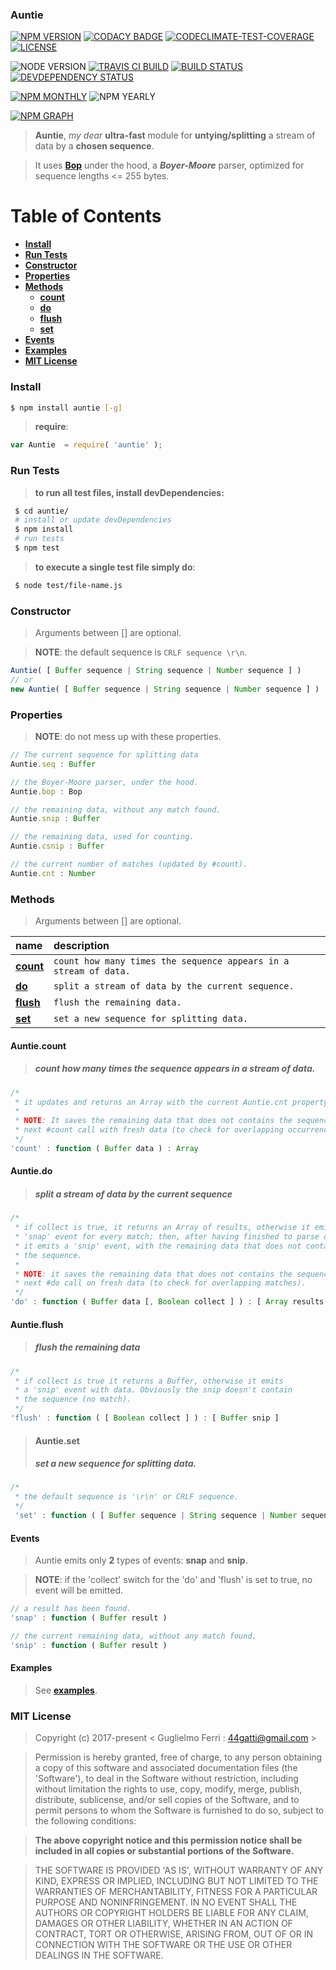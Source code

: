 ### Auntie

[![NPM VERSION](http://img.shields.io/npm/v/auntie.svg?style=flat)](https://www.npmjs.org/package/auntie)
[![CODACY BADGE](https://img.shields.io/codacy/b18ed7d95b0a4707a0ff7b88b30d3def.svg?style=flat)](https://www.codacy.com/public/44gatti/auntie)
[![CODECLIMATE-TEST-COVERAGE](https://img.shields.io/codeclimate/coverage/github/rootslab/auntie.svg?style=flat)](https://codeclimate.com/github/rootslab/auntie)
[![LICENSE](http://img.shields.io/badge/license-MIT-blue.svg?style=flat)](https://github.com/rootslab/auntie#mit-license)

![NODE VERSION](https://img.shields.io/node/v/auntie.svg)
[![TRAVIS CI BUILD](http://img.shields.io/travis/rootslab/auntie.svg?style=flat)](http://travis-ci.org/rootslab/auntie)
[![BUILD STATUS](http://img.shields.io/david/rootslab/auntie.svg?style=flat)](https://david-dm.org/rootslab/auntie)
[![DEVDEPENDENCY STATUS](http://img.shields.io/david/dev/rootslab/auntie.svg?style=flat)](https://david-dm.org/rootslab/auntie#info=devDependencies)

[![NPM MONTHLY](http://img.shields.io/npm/dm/auntie.svg?style=flat)](http://npm-stat.com/charts.html?package=auntie)
![NPM YEARLY](https://img.shields.io/npm/dy/auntie.svg)

[![NPM GRAPH](https://nodei.co/npm/auntie.png?downloads=true&downloadRank=true&stars=true)](https://nodei.co/npm/auntie/)

> __Auntie__, _my dear_ __ultra-fast__ module for __untying/splitting__ a stream of data by a __chosen sequence__.

> It uses __[Bop](https://github.com/rootslab/bop)__ under the hood, a **_Boyer-Moore_** parser,
> optimized for sequence lengths <= 255 bytes.

# Table of Contents

- __[Install](#install)__
- __[Run Tests](#run-tests)__
- __[Constructor](#constructor)__
- __[Properties](#properties)__
- __[Methods](#methods)__
    - __[count](#auntiecount)__
    - __[do](#auntiedo)__
    - __[flush](#auntieflush)__
    - __[set](#auntieset)__    
- __[Events](#events)__
- __[Examples](#examples)__
- __[MIT License](#mit-license)__

### Install

```bash
$ npm install auntie [-g]
```

> __require__:

```javascript
var Auntie  = require( 'auntie' );
```
### Run Tests

> __to run all test files, install devDependencies:__

```bash
 $ cd auntie/
 # install or update devDependencies
 $ npm install 
 # run tests
 $ npm test
```

> __to execute a single test file simply do__:

```bash
 $ node test/file-name.js
```

### Constructor

> Arguments between [] are optional.

> __NOTE__: the default sequence is `CRLF sequence \r\n`.

```javascript
Auntie( [ Buffer sequence | String sequence | Number sequence ] )
// or
new Auntie( [ Buffer sequence | String sequence | Number sequence ] )
```

### Properties

> __NOTE__: do not mess up with these properties.

```javascript
// The current sequence for splitting data
Auntie.seq : Buffer

// the Boyer-Moore parser, under the hood.
Auntie.bop : Bop

// the remaining data, without any match found.
Auntie.snip : Buffer

// the remaining data, used for counting.
Auntie.csnip : Buffer

// the current number of matches (updated by #count).
Auntie.cnt : Number
```

### Methods

> Arguments between [] are optional.

|            name           |                           description                            |
|:--------------------------|:-----------------------------------------------------------------|
| __[count](#auntiecount)__ | `count how many times the sequence appears in a stream of data.` |
| __[do](#auntiedo)__       | `split a stream of data by the current sequence.`                |
| __[flush](#auntieflush)__ | `flush the remaining data.`                                      |
| __[set](#auntieset)__     | `set a new sequence for splitting data.`                         |


#### Auntie.count
> ##### count how many times the sequence appears in a stream of data.
```javascript
/*
 * it updates and returns an Array with the current Auntie.cnt property.
 * 
 * NOTE: It saves the remaining data that does not contains the sequence, for the
 * next #count call with fresh data (to check for overlapping occurrences).
 */
'count' : function ( Buffer data ) : Array
```
#### Auntie.do
> ##### split a stream of data by the current sequence
```javascript
/*
 * if collect is true, it returns an Array of results, otherwise it emits a
 * 'snap' event for every match; then, after having finished to parse data,
 * it emits a 'snip' event, with the remaining data that does not contains 
 * the sequence.
 *
 * NOTE: it saves the remaining data that does not contains the sequence, for the
 * next #do call on fresh data (to check for overlapping matches).
 */
'do' : function ( Buffer data [, Boolean collect ] ) : [ Array results ]
```
#### Auntie.flush
> ##### flush the remaining data
```javascript
/*
 * if collect is true it returns a Buffer, otherwise it emits 
 * a 'snip' event with data. Obviously the snip doesn't contain
 * the sequence (no match).
 */
'flush' : function ( [ Boolean collect ] ) : [ Buffer snip ]
```
> #### Auntie.set
> ##### set a new sequence for splitting data.
```javascript
/*
 * the default sequence is '\r\n' or CRLF sequence.
 */
 'set' : function ( [ Buffer sequence | String sequence | Number sequence ] ) : Auntie
```

#### Events

> Auntie emits only __2__ types of events: __snap__ and __snip__.

> __NOTE__: if the 'collect' switch for the 'do' and 'flush'
> is set to true, no event will be emitted.

```javascript
// a result has been found.
'snap' : function ( Buffer result )
```
```javascript
// the current remaining data, without any match found.
'snip' : function ( Buffer result )
```

#### Examples

> See __[examples](example/)__.

### MIT License

> Copyright (c) 2017-present &lt; Guglielmo Ferri : 44gatti@gmail.com &gt;

> Permission is hereby granted, free of charge, to any person obtaining
> a copy of this software and associated documentation files (the
> 'Software'), to deal in the Software without restriction, including
> without limitation the rights to use, copy, modify, merge, publish,
> distribute, sublicense, and/or sell copies of the Software, and to
> permit persons to whom the Software is furnished to do so, subject to
> the following conditions:

> __The above copyright notice and this permission notice shall be
> included in all copies or substantial portions of the Software.__

> THE SOFTWARE IS PROVIDED 'AS IS', WITHOUT WARRANTY OF ANY KIND,
> EXPRESS OR IMPLIED, INCLUDING BUT NOT LIMITED TO THE WARRANTIES OF
> MERCHANTABILITY, FITNESS FOR A PARTICULAR PURPOSE AND NONINFRINGEMENT.
> IN NO EVENT SHALL THE AUTHORS OR COPYRIGHT HOLDERS BE LIABLE FOR ANY
> CLAIM, DAMAGES OR OTHER LIABILITY, WHETHER IN AN ACTION OF CONTRACT,
> TORT OR OTHERWISE, ARISING FROM, OUT OF OR IN CONNECTION WITH THE
> SOFTWARE OR THE USE OR OTHER DEALINGS IN THE SOFTWARE.
